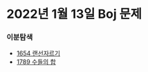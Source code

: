 # 2022년 1월 13일 Boj 문제

### 이분탐색

- [1654 랜선자르기](https://www.acmicpc.net/problem/1654)
- [1789 수들의 합](https://www.acmicpc.net/problem/1789)
